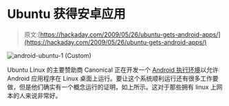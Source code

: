 # Ubuntu 获得安卓应用

> 原文:[https://hackaday.com/2009/05/26/ubuntu-gets-android-apps/](https://hackaday.com/2009/05/26/ubuntu-gets-android-apps/)

![android-ubuntu-1 (Custom)](../Images/9b4c2e47a574dbf91a965f364098af98.png "android-ubuntu-1 (Custom)")

Ubuntu Linux 的主要赞助商 Canonical 正在开发一个 [Android 执行环境](http://www.engadget.com/2009/05/26/canonical-giving-ubuntu-the-gift-of-android-apps/)以允许 Android 应用程序在 Linux 桌面上运行。要让这个系统顺利运行还有很多工作要做，但是他们确实有一个概念运行的证明，如上所示。这对于那些拥有 linux 上网本的人来说非常好。